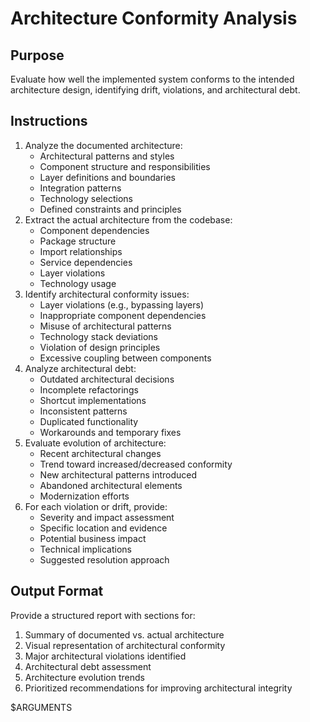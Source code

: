 # Architecture Conformity Analysis

## Purpose
Evaluate how well the implemented system conforms to the intended architecture design, identifying drift, violations, and architectural debt.

## Instructions
1. Analyze the documented architecture:
   - Architectural patterns and styles
   - Component structure and responsibilities
   - Layer definitions and boundaries
   - Integration patterns
   - Technology selections
   - Defined constraints and principles
2. Extract the actual architecture from the codebase:
   - Component dependencies
   - Package structure
   - Import relationships
   - Service dependencies
   - Layer violations
   - Technology usage
3. Identify architectural conformity issues:
   - Layer violations (e.g., bypassing layers)
   - Inappropriate component dependencies
   - Misuse of architectural patterns
   - Technology stack deviations
   - Violation of design principles
   - Excessive coupling between components
4. Analyze architectural debt:
   - Outdated architectural decisions
   - Incomplete refactorings
   - Shortcut implementations
   - Inconsistent patterns
   - Duplicated functionality
   - Workarounds and temporary fixes
5. Evaluate evolution of architecture:
   - Recent architectural changes
   - Trend toward increased/decreased conformity
   - New architectural patterns introduced
   - Abandoned architectural elements
   - Modernization efforts
6. For each violation or drift, provide:
   - Severity and impact assessment
   - Specific location and evidence
   - Potential business impact
   - Technical implications
   - Suggested resolution approach

## Output Format
Provide a structured report with sections for:

1. Summary of documented vs. actual architecture
2. Visual representation of architectural conformity
3. Major architectural violations identified
4. Architectural debt assessment
5. Architecture evolution trends
6. Prioritized recommendations for improving architectural integrity

$ARGUMENTS
